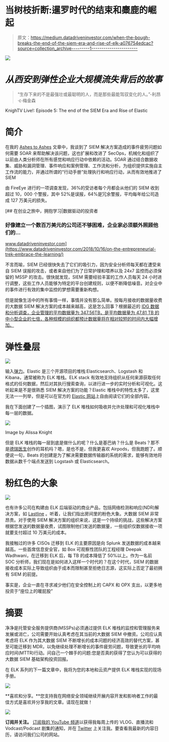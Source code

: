 # 当树枝折断:暹罗时代的结束和麋鹿的崛起

> 原文：<https://medium.datadriveninvestor.com/when-the-bough-breaks-the-end-of-the-siem-era-and-rise-of-elk-a076754edcac?source=collection_archive---------1----------------------->

![](img/a3a8fc0923484c85cfa0757ccb5594ec.png)

# ***从西安到弹性企业大规模流失背后的故事***

> “生存下来的不是最强壮或最聪明的人，而是那些最能驾驭变化的人。”-利昂·c·梅金森

KnighTV Live!: Episode 5: The end of the SIEM Era and Rise of Elastic

# **简介**

在我的 [Ashes to Ashes](https://www.linkedin.com/pulse/ashes-we-all-fall-down-death-siem-rise-soar-alissa-valentina-knight/) 文章中，我谈到了 SIEM 解决方案造成的事件疲劳问题如何需要 SOAR 来帮助解决该问题，这也扩展和改进了 SecOps，机械化和组织了以前由人类分析师在所有感觉和响应行动中依赖的活动。SOAR 通过结合数据收集、威胁和漏洞管理、事件响应和案例管理、工作流和分析，为组织提供实施自主工作流的能力，并通过所谓的“行动手册”处理执行和响应行动，从而有效地推进了 SIEM

由 FireEye 进行的一项调查发现，36%的受访者每个月都会从他们的 SIEM 收到超过 10，000 个警报，其中 52%是误报，64%是冗余警报，平均每年给公司造成 127 万美元的损失。

[](https://www.datadriveninvestor.com/2018/10/16/on-the-entrepreneurial-trek-embrace-the-learning/) [## 在创业之旅中，拥抱学习|数据驱动的投资者

### 好像建立一个数百万美元的公司还不够困难，企业家必须额外照顾他们的…

www.datadriveninvestor.com](https://www.datadriveninvestor.com/2018/10/16/on-the-entrepreneurial-trek-embrace-the-learning/) 

不言而喻，SIEM 已经很快失去了它们的吸引力，因为安全分析师每天都在遭受来自 SIEM 误报的攻击，或者来自他们为了日常护理和喂养以及 24x7 监控而必须保留的 MSSP 的攻击。很快就发现，SIEM 需要经验丰富的工作人员每天 24 小时进行调整，这些工作人员能够为特定的平台创建规则，以便不断降低噪音。对企业中的事件进行有效的集中监控的梦想需要重新构想。

但是就像生活中的所有事情一样，事情并没有那么简单。按每月接收的数据量收费的大数据 SIEM 解决方案的成本越来越高，这是怎么回事？根据最近的 [IDG 数据和分析调查，企业管理的平均数据量为 347.56TB，是平均数据量为 47.81 TB 的中小型企业的七倍，各种规模的组织都预计数据量将在相对较短的时间内大幅增加。](https://cdn2.hubspot.net/hubfs/1624046/IDGE_Data_Analysis_2016_final.pdf?t=1496694598964)

# 弹性叠层

![](img/43c7e0b79752e2f40f7b673f4bdfa053.png)

输入[弹力](http://www.elastic.co/)。Elastic 是三个开源项目的堆栈:Elasticsearch、Logstash 和 Kibana，通常被称为 ELK 堆栈。ELK stack 有效地支持组织从任何来源获取任何格式的任何数据，然后对其执行搜索查询，以进行进一步的实时分析和可视化。这听起来是不是很熟悉 SIEM 解决方案的功能？Elastic 堆栈中的特性太多了，这里无法一一列举，但是可以在官方的 [Elastic 网站](https://www.elastic.co/elastic-stack/features)上自由阅读它们的全部内容。

我在下面创建了一个插图，演示了 ELK 堆栈如何吸收并允许处理和可视化堆栈中每一层的数据。

![](img/8c2cf3bf5828bd7880087efa51992723.png)

Image by Alissa Knight

但是 ELK 堆栈的每一层到底是做什么的呢？什么是基巴纳？什么是 Beats？那不是[德瑞医生](https://en.wikipedia.org/wiki/Dr._Dre)创作的耳机吗？嗯，是也不是，但我更喜欢 Airpods，但我跑题了。顺便说一句，Beats 的创建是为了解决需要数据传输器的系统的需求，能够有效地将数据从数千个端点发送到 Logstash 或 Elasticsearch。

# 粉红色的大象

![](img/fdbb541e6e0cbe0c2ac37fc411538453.png)

也有许多公司在构建由 ELK 后端驱动的商业产品，包括网络检测和响应(NDR)解决方案，如 [Lastline](http://www.lastline.com/) 。听着，让我们指出房间里的粉色大象。大数据 SIEM 非常昂贵。对于使用 SIEM 解决方案的组织来说，这是一个持续的挑战，这些解决方案根据您发送的数据量收费，试图限制他们发送的数据量，一些组织仅数据接收一项就要支付超过 10 万美元的成本。

我接触过的许多 CISOs 迁移到 ELK 的主要原因是向 Splunk 发送数据的成本越来越高。一些首席信息安全官，如 Box 可观察性团队的工程经理 Deepak Wadhwani，在迁移到 ELK 后，每 TB 的成本降低了 50%以上。作为一名前 SOC 分析师，我们现在是如何进入这样一个时代的？在这个时代，SIEM 的数据接收成本实际上导致组织由于成本而限制甚至拒绝日志源，这实际上否定了最初拥有 SIEM 的前提。

事实是，企业一直在寻求减少他们在安全控制上的 CAPX 和 OPX 支出，以更多地投资于“座位上的暖屁股”

# 摘要

净净是托管安全服务提供商(MSSPs)必须通过提供 ELK 堆栈的监控和管理服务来发展或消亡，公司需要开始认真考虑在其当前的大数据 SIEM 中撤资。公司应认真考虑将 ELK 作为其大数据 SIEM 不断增长的成本问题的经济高效的替代方案，甚至可能迁移到 MDR，以免继续处理不断增长的事件疲劳问题，导致更长的平均响应时间(MTTR)行动。问自己一个棘手的问题:您是否真的获得了您认为可以获得的大数据 SIEM 基础架构投资回报。

在 ELK 系列的下一篇文章中，我将为您的本地和云资产提供 ELK 堆栈实现的现场手册。

![](img/d30899ea9561ac8a77aee703f1f39e67.png)

**喜欢和分享。**您支持我在网络安全领域继续开展内容开发和影响者工作的最佳方式是喜欢并分享我的文章。请现在就做！

![](img/7a2b9b177ad20195c6286b31c6666634.png)

**订阅并关注。** [订阅我的 YouTube 频道](http://youtube.com/c/alissaknight?sub_confirmation=1)以获得我每周上传的 VLOG、直播流和 Vodcast/Podcast 剧集的通知，并在 [Twitter](http://www.twitter.com/@alissaknight) 上关注我。要查看我最新的内容日历，请访问我们公司的网站。